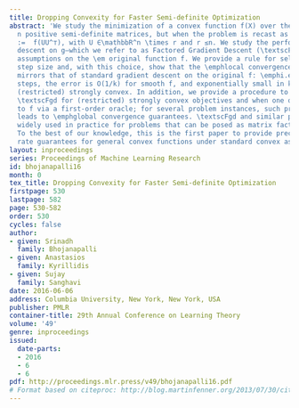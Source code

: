 ```yaml
---
title: Dropping Convexity for Faster Semi-definite Optimization
abstract: 'We study the minimization of a convex function f(X) over the set of n \times
  n positive semi-definite matrices, but when the problem is recast as \min_U g(U)
  :=  f(UU^⊤), with U ∈\mathbbR^n \times r and r ≤n. We study the performance of gradient
  descent on g—which we refer to as Factored Gradient Descent (\textscFgd)—under standard
  assumptions on the \em original function f. We provide a rule for selecting the
  step size and, with this choice, show that the \emphlocal convergence rate of \textscFgd
  mirrors that of standard gradient descent on the original f: \emphi.e., after k
  steps, the error is O(1/k) for smooth f, and exponentially small in k when f is
  (restricted) strongly convex. In addition, we provide a procedure to initialize
  \textscFgd for (restricted) strongly convex objectives and when one only has access
  to f via a first-order oracle; for several problem instances, such proper initialization
  leads to \emphglobal convergence guarantees. \textscFgd and similar procedures are
  widely used in practice for problems that can be posed as matrix factorization.
  To the best of our knowledge, this is the first paper to provide precise convergence
  rate guarantees for general convex functions under standard convex assumptions.'
layout: inproceedings
series: Proceedings of Machine Learning Research
id: bhojanapalli16
month: 0
tex_title: Dropping Convexity for Faster Semi-definite Optimization
firstpage: 530
lastpage: 582
page: 530-582
order: 530
cycles: false
author:
- given: Srinadh
  family: Bhojanapalli
- given: Anastasios
  family: Kyrillidis
- given: Sujay
  family: Sanghavi
date: 2016-06-06
address: Columbia University, New York, New York, USA
publisher: PMLR
container-title: 29th Annual Conference on Learning Theory
volume: '49'
genre: inproceedings
issued:
  date-parts:
  - 2016
  - 6
  - 6
pdf: http://proceedings.mlr.press/v49/bhojanapalli16.pdf
# Format based on citeproc: http://blog.martinfenner.org/2013/07/30/citeproc-yaml-for-bibliographies/
---
```

